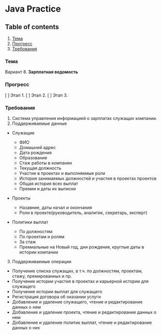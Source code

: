 # Java Practice

## Table of contents

1. [Тема](#тема)
2. [Прогресс](#прогресс)
3. [Требования](#требования)

### Тема

Вариант 8. **Зарплатная ведомость**

### Прогресс

[ ] Этап 1.
[ ] Этап 2.
[ ] Этап 3.
 
### Требования

1. Система управления информацией о зарплатах служащих компании.
2. Поддерживаемые данные
  + Служащие
    - ФИО
    - Домашний адрес
    - Дата рождения
    - Образование
    - Стаж работы в компании
    - Текущая должность
    - Участие в проектах и выполняемые роли
    - История занимаемых должностей и участия в проектах проектов
    - Общая история всех выплат
    - Премии и даты их выписки
		
  + Проекты
    - Назавние, даты начал и окончания
    - Роли в проекте(руководитель, аналитик, секретарь, эксперт)
		
  + Политики выплат
    - По должностям
    - По проектам и ролям
    - За стаж
    - Премиальные на Новый год, дни рождения, круглые даты в истории компании
		
3. Поддерживаемые операции

  + Получение списка служащих, в т.ч. по должностям, проектам, стажу, премированных и пр.
  + Получение истории участия в проектах и карьерной истории для служащего
  + Получение истории выплат для служащего
  + Регистрация договора об оказании услуги
  + Добавление и удаление служащего, чтение и редактирование данных о нем
  + Добавление и удаление проекта, чтение и редактирование данных о нем
  + Добавление и удаление политик выплат, чтение и редактирование данных о них
	

